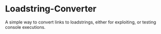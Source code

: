 # Loadstring-Converter
A simple way to convert links to loadstrings, either for exploiting, or testing console executions.
